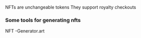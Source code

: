 NFTs are unchangeable tokens 
They support royalty checkouts

### Some tools for generating nfts
  NFT -Generator.art
  